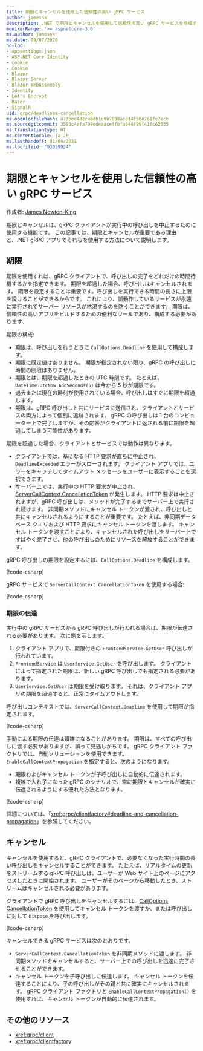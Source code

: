 ```yaml
---
title: 期限とキャンセルを使用した信頼性の高い gRPC サービス
author: jamesnk
description: .NET で期限とキャンセルを使用して信頼性の高い gRPC サービスを作成する方法について説明します。
monikerRange: '>= aspnetcore-3.0'
ms.author: jamesnk
ms.date: 09/07/2020
no-loc:
- appsettings.json
- ASP.NET Core Identity
- cookie
- Cookie
- Blazor
- Blazor Server
- Blazor WebAssembly
- Identity
- Let's Encrypt
- Razor
- SignalR
uid: grpc/deadlines-cancellation
ms.openlocfilehash: a735ed4d2ca8db1c9b7998acd14f9be761fe7ec6
ms.sourcegitcommit: 3593c4efa707edeaaceffbfa544f99f41fc62535
ms.translationtype: HT
ms.contentlocale: ja-JP
ms.lasthandoff: 01/04/2021
ms.locfileid: "93059924"
---
```

# <a name="reliable-grpc-services-with-deadlines-and-cancellation"></a>期限とキャンセルを使用した信頼性の高い gRPC サービス

作成者: [James Newton-King](https://twitter.com/jamesnk)

期限とキャンセルは、gRPC クライアントが実行中の呼び出しを中止するために使用する機能です。 この記事では、期限とキャンセルが重要である理由と、.NET gRPC アプリでそれらを使用する方法について説明します。

## <a name="deadlines"></a>期限

期限を使用すれば、gRPC クライアントで、呼び出しの完了をどれだけの時間待機するかを指定できます。 期限を超過した場合、呼び出しはキャンセルされます。 期限を設定することは重要です。呼び出しを実行できる時間の長さに上限を設けることができるからです。 これにより、誤動作しているサービスが永遠に実行されてサーバー リソースが枯渇するのを防ぐことができます。 期限は、信頼性の高いアプリをビルドするための便利なツールであり、構成する必要があります。

期限の構成:

* 期限は、呼び出しを行うときに `CallOptions.Deadline` を使用して構成します。
* 期限に既定値はありません。 期限が指定されない限り、gRPC の呼び出しに時間の制限はありません。
* 期限とは、期限を超過したときの UTC 時刻です。 たとえば、`DateTime.UtcNow.AddSeconds(5)` は今から 5 秒が期限です。
* 過去または現在の時刻が使用されている場合、呼び出しはすぐに期限を超過します。
* 期限は、gRPC 呼び出しと共にサービスに送信され、クライアントとサービスの両方によって個別に追跡されます。 gRPC の呼び出しは 1 台のコンピューター上で完了しますが、その応答がクライアントに返される前に期限を超過してしまう可能性があります。

期限を超過した場合、クライアントとサービスでは動作は異なります。

* クライアントでは、基になる HTTP 要求が直ちに中止され、`DeadlineExceeded` エラーがスローされます。 クライアント アプリでは、エラーをキャッチしてタイムアウト メッセージをユーザーに表示することを選択できます。
* サーバー上では、実行中の HTTP 要求が中止され、[ServerCallContext.CancellationToken](xref:System.Threading.CancellationToken) が発生します。 HTTP 要求は中止されますが、gRPC 呼び出しは、メソッドが完了するまでサーバー上で実行され続けます。 非同期メソッドにキャンセル トークンが渡され、呼び出しと共にキャンセルされるようにすることが重要です。 たとえば、非同期データベース クエリおよび HTTP 要求にキャンセル トークンを渡します。 キャンセル トークンを渡すことにより、キャンセルされた呼び出しをサーバー上ですばやく完了させ、他の呼び出しのためにリソースを解放することができます。

gRPC 呼び出しの期限を設定するには、`CallOptions.Deadline` を構成します。

[!code-csharp[](~/grpc/deadlines-cancellation/deadline-client.cs?highlight=7,12)]

gRPC サービスで `ServerCallContext.CancellationToken` を使用する場合:

[!code-csharp[](~/grpc/deadlines-cancellation/deadline-server.cs?highlight=5)]

### <a name="propagating-deadlines"></a>期限の伝達

実行中の gRPC サービスから gRPC 呼び出しが行われる場合は、期限が伝達される必要があります。 次に例を示します。

1. クライアント アプリで、期限付きの `FrontendService.GetUser` 呼び出しが行われています。
2. `FrontendService` は `UserService.GetUser` を呼び出します。 クライアントによって指定された期限は、新しい gRPC 呼び出しでも指定される必要があります。
3. `UserService.GetUser` は期限を受け取ります。 それは、クライアント アプリの期限を超過すると、正常にタイムアウトします。

呼び出しコンテキストでは、`ServerCallContext.Deadline` を使用して期限が指定されます。

[!code-csharp[](~/grpc/deadlines-cancellation/deadline-propagate.cs?highlight=7)]

手動による期限の伝達は煩雑になることがあります。 期限は、すべての呼び出しに渡す必要がありますが、誤って見逃しがちです。 gRPC クライアント ファクトリでは、自動ソリューションを使用できます。 `EnableCallContextPropagation` を指定すると、次のようになります。

* 期限およびキャンセル トークンが子呼び出しに自動的に伝達されます。
* 複雑で入れ子になった gRPC のシナリオで、常に期限とキャンセルが確実に伝達されるようにする優れた方法となります。

[!code-csharp[](~/grpc/deadlines-cancellation/clientfactory-propagate.cs?highlight=6)]

詳細については、「<xref:grpc/clientfactory#deadline-and-cancellation-propagation>」を参照してください。

## <a name="cancellation"></a>キャンセル

キャンセルを使用すると、gRPC クライアントで、必要なくなった実行時間の長い呼び出しをキャンセルすることができます。 たとえば、リアルタイムの更新をストリームする gRPC 呼び出しは、ユーザーが Web サイト上のページにアクセスしたときに開始されます。 ユーザーがそのページから移動したとき、ストリームはキャンセルされる必要があります。

クライアントで gRPC 呼び出しをキャンセルするには、[CallOptions CancellationToken](xref:System.Threading.CancellationToken) を使用してキャンセル トークンを渡すか、または呼び出しに対して `Dispose` を呼び出します。

[!code-csharp[](~/grpc/deadlines-cancellation/cancellation-client.cs?highlight=19)]

キャンセルできる gRPC サービスは次のとおりです。
* `ServerCallContext.CancellationToken` を非同期メソッドに渡します。 非同期メソッドをキャンセルすると、サーバー上での呼び出しを迅速に完了させることができます。
* キャンセル トークンを子呼び出しに伝達します。 キャンセル トークンを伝達することにより、子の呼び出しがその親と共に確実にキャンセルされます。 [gRPC クライアント ファクトリ](xref:grpc/clientfactory)と `EnableCallContextPropagation()` を使用すれば、キャンセル トークンが自動的に伝達されます。

## <a name="additional-resources"></a>その他のリソース

* <xref:grpc/client>
* <xref:grpc/clientfactory>

